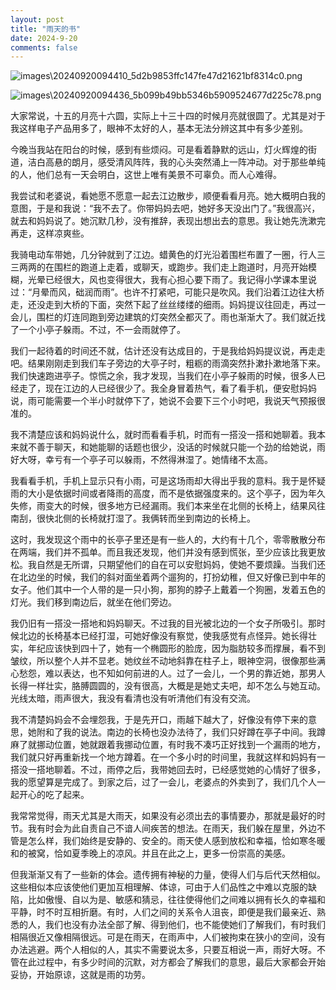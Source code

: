 ```yaml
---
layout: post
title: "雨天的书"
date: 2024-9-20
comments: false
---
```



![images\20240920094410_5d2b9853ffc147fe47d21621bf8314c0.png](https://jekyll-1251110281.file.myqcloud.com/images%5C20240920094410_5d2b9853ffc147fe47d21621bf8314c0.png)


![images\20240920094436_5b099b49bb5346b5909524677d225c78.png](https://jekyll-1251110281.file.myqcloud.com/images%5C20240920094436_5b099b49bb5346b5909524677d225c78.png)


大家常说，十五的月亮十六圆，实际上十三十四的时候月亮就很圆了。尤其是对于我这样电子产品用多了，眼神不太好的人，基本无法分辨这其中有多少差别。

今晚当我站在阳台的时候，感到有些烦闷。可是看着静默的远山，灯火辉煌的街道，洁白高悬的朗月，感受清风阵阵，我的心头突然涌上一阵冲动。对于那些单纯的人，他们总有一天会明白，这世上唯有美景不可辜负。而人心难得。

我尝试和老婆说，看她愿不愿意一起去江边散步，顺便看看月亮。她大概明白我的意图，于是和我说：“我不去了。你带妈妈去吧，她好多天没出门了。”我很高兴，就去和妈妈说了。她沉默几秒，没有推辞，表现出想出去的意思。我让她先洗漱完再走，这样凉爽些。

我骑电动车带她，几分钟就到了江边。蜡黄色的灯光沿着围栏布置了一圈，行人三三两两的在围栏的跑道上走着，或聊天，或跑步。我们走上跑道时，月亮开始模糊，光晕已经很大，风也变得很大，我有心担心要下雨了。我记得小学课本里说过：“月晕而风，础润而雨”。也许不打紧吧，可能只是吹风。我们沿着江边往大桥走，还没走到大桥的下面，突然下起了丝丝缕缕的细雨。妈妈提议往回走，再过一会儿，围栏的灯连同跑到旁边建筑的灯突然全都灭了。雨也渐渐大了。我们就近找了一个小亭子躲雨。不过，不一会雨就停了。

我们一起待着的时间还不就，估计还没有达成目的，于是我给妈妈提议说，再走走吧。结果刚刚走到我们车子旁边的大亭子时，粗粝的雨滴突然扑漱扑漱地落下来。我们快速跑进亭子。惊慌之余，我才发现，当我们在小亭子躲雨的时候，很多人已经走了，现在江边的人已经很少了。我全身冒着热气，看了看手机，便安慰妈妈说，雨可能需要一个半小时就停下了，她说不会要下三个小时吧，我说天气预报很准的。

我不清楚应该和妈妈说什么，就时而看看手机，时而有一搭没一搭和她聊着。我本来就不善于聊天，和她能聊的话题也很少，没话的时候就只能一个劲的给她说，雨好大呀，幸亏有一个亭子可以躲雨，不然得淋湿了。她情绪不太高。

我看看手机，手机上显示只有小雨，可是这场雨却大得出乎我的意料。我于是怀疑雨的大小是依据时间或者降雨的高度，而不是依据强度来的。这个亭子，因为年久失修，雨变大的时候，很多地方已经漏雨。我们本来坐在北侧的长椅上，结果风往南刮，很快北侧的长椅就打湿了。我俩转而坐到南边的长椅上。

这时，我发现这个雨中的长亭子里还是有一些人的，大约有十几个，零零散散分布在两端，我们并不孤单。而且我还发现，他们并没有感到慌张，至少应该比我更放松。我自然是无所谓，只期望他们的自在可以安慰妈妈，使她不要烦躁。当我们还在北边坐的时候，我们的斜对面坐着两个遛狗的，打扮幼稚，但又好像已到中年的女子。他们其中一个人带的是一只小狗，那狗的脖子上戴着一个狗圈，发着五色的灯光。我们移到南边后，就坐在他们旁边。

我仍旧有一搭没一搭地和妈妈聊天。不过我的目光被北边的一个女子所吸引。那时候北边的长椅基本已经打湿，可她好像没有察觉，使我感觉有点怪异。她长得壮实，年纪应该快到四十了，她有一个椭圆形的脸庞，因为脂肪较多而撑展，看不到皱纹，所以整个人并不显老。她纹丝不动地斜靠在柱子上，眼神空洞，很像那些满心愁怨，难以表达，也不知如何前进的人。过了一会儿，一个男的靠近她，那男人长得一样壮实，胳膊圆圆的，没有很高，大概是是她丈夫吧，却不怎么与她互动。光线太暗，雨声很大，我没有看清也没有听清他们有没有交流。

我不清楚妈妈会不会埋怨我，于是先开口，雨越下越大了，好像没有停下来的意思，她附和了我的说法。南边的长椅也没办法待了，我们只好蹲在亭子中间。我蹲麻了就挪动位置，她就跟着我挪动位置，有时我不凑巧正好找到一个漏雨的地方，我们就只好再重新找一个地方蹲着。在一个多小时的时间里，我就这样和妈妈有一搭没一搭地聊着。不过，雨停之后，我带她回去时，已经感觉她的心情好了很多，我的愿望算是完成了。到家之后，过了一会儿，老婆点的外卖到了，我们几个人一起开心的吃了起来。

我常常觉得，雨天尤其是大雨天，如果没有必须出去的事情要办，那就是最好的时节。我有时会为此自责自己不谙人间疾苦的想法。在雨天，我们躲在屋里，外边不管是怎么样，我们始终是安静的、安全的。雨天使人感到放松和幸福，恰如寒冬暖和的被窝，恰如夏季晚上的凉风。并且在此之上，更多一份崇高的美感。

但我渐渐又有了一些新的体会。遗传拥有神秘的力量，使得人们与后代天然相似。这些相似本应该使他们更加互相理解、体谅，可由于人们品性之中难以克服的缺陷，比如傲慢、自以为是、敏感和猜忌，往往使得他们之间难以拥有长久的幸福和平静，时不时互相折磨。有时，人们之间的关系令人沮丧，即便是我们最亲近、熟悉的人，我们也没有办法全部了解、得到他们，也不能使她们了解我们，有时我们相隔很近又像相隔很远。可是在雨天，在雨声中，人们被拘束在狭小的空间，没有办法逃避。两个人相似的人，其实不需要说太多，只要互相说一声，雨好大呀。不管在此过程中，有多少时间的沉默，对方都会了解我们的意思，最后大家都会开始妥协，开始原谅，这就是雨的功劳。